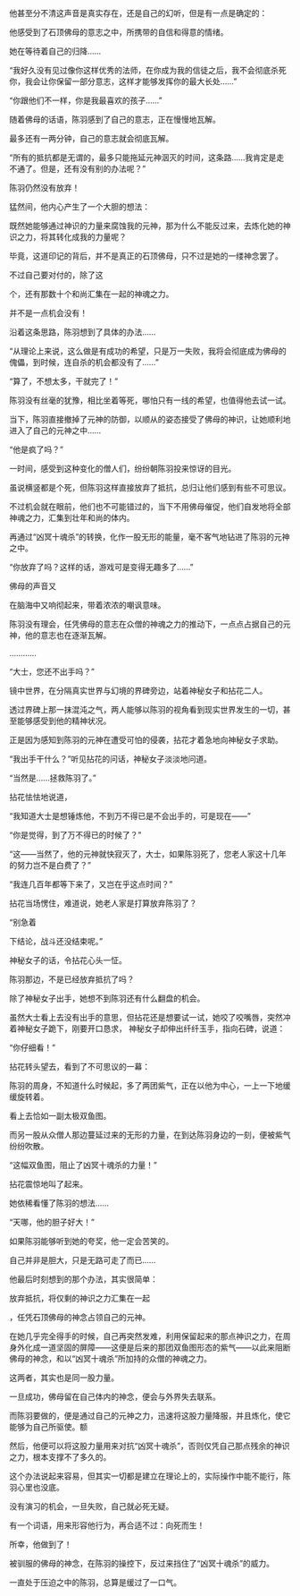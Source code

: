 他甚至分不清这声音是真实存在，还是自己的幻听，但是有一点是确定的：

他感受到了石顶佛母的意志之中，所携带的自信和得意的情绪。

她在等待着自己的归降……

“我好久没有见过像你这样优秀的法师，在你成为我的信徒之后，我不会彻底杀死你，我会让你保留一部分意志，这样才能够发挥你的最大长处……”

“你跟他们不一样，你是我最喜欢的孩子……”

随着佛母的话语，陈羽感到了自己的意志，正在慢慢地瓦解。

最多还有一两分钟，自己的意志就会彻底瓦解。

“所有的抵抗都是无谓的，最多只能拖延元神洇灭的时间，这条路……我肯定是走不通了。但是，还有没有别的办法呢？”

陈羽仍然没有放弃！

猛然间，他内心产生了一个大胆的想法：

既然她能够通过神识的力量来腐蚀我的元神，那为什么不能反过来，去炼化她的神识之力，将其转化成我的力量呢？

毕竟，这道印记的背后，并不是真正的石顶佛母，只不过是她的一缕神念罢了。

不过自己要对付的，除了这

个，还有那数十个和尚汇集在一起的神魂之力。

并不是一点机会没有！

沿着这条思路，陈羽想到了具体的办法……

“从理论上来说，这么做是有成功的希望，只是万一失败，我将会彻底成为佛母的傀儡，到时候，连自杀的机会都没有了……”

“算了，不想太多，干就完了！”

陈羽没有丝毫的犹豫，相比坐着等死，哪怕只有一线的希望，也值得他去试一试。

当下，陈羽直接撤掉了元神的防御，以顺从的姿态接受了佛母的神识，让她顺利地进入了自己的元神之中……

“他是疯了吗？”

一时间，感受到这种变化的僧人们，纷纷朝陈羽投来惊讶的目光。

虽说横竖都是个死，但陈羽这样直接放弃了抵抗，总归让他们感到有些不可思议。

不过机会就在眼前，他们也不可能错过的，当下不用佛母催促，他们自发地将全部神魂之力，汇集到壮年和尚的体内。

再通过“凶冥十魂杀”的转换，化作一股无形的能量，毫不客气地钻进了陈羽的元神之中。

“你放弃了吗？这样的话，游戏可是变得无趣多了……”

佛母的声音又

在脑海中又响彻起来，带着浓浓的嘲讽意味。

陈羽没有理会，任凭佛母的意志在众僧的神魂之力的推动下，一点点占据自己的元神，他的意志也在逐渐瓦解。

…………

“大士，您还不出手吗？”

镜中世界，在分隔真实世界与幻境的界碑旁边，站着神秘女子和拈花二人。

透过界碑上那一抹混沌之气，两人能够以陈羽的视角看到现实世界发生的一切，甚至能够感受到他的精神状况。

正是因为感知到陈羽的元神在遭受可怕的侵袭，拈花才着急地向神秘女子求助。

“我出手干什么？”听见拈花的问话，神秘女子淡淡地问道。

“当然是……拯救陈羽了。”

拈花怯怯地说道，

“我知道大士是想锤炼他，不到万不得已是不会出手的，可是现在——”

“你是觉得，到了万不得已的时候了？”

“这——当然了，他的元神就快寂灭了，大士，如果陈羽死了，您老人家这十几年的努力岂不是白费了？”

“我连几百年都等下来了，又岂在乎这点时间？”

拈花当场愣住，难道说，她老人家是打算放弃陈羽了？

“别急着

下结论，战斗还没结束呢。”

神秘女子的话，令拈花心头一怔。

陈羽那边，不是已经放弃抵抗了吗？

除了神秘女子出手，她想不到陈羽还有什么翻盘的机会。

虽然大士看上去没有出手的意思，但拈花还是想要试一试，她咬了咬嘴唇，突然冲着神秘女子跪下，刚要开口恳求， 神秘女子却伸出纤纤玉手，指向石碑，说道：

“你仔细看！”

拈花转头望去，看到了不可思议的一幕：

陈羽的周身，不知道什么时候起，多了两团紫气，正在以他为中心，一上一下地缓缓旋转着。

看上去恰如一副太极双鱼图。

而另一股从众僧人那边蔓延过来的无形的力量，在到达陈羽身边的一刻，便被紫气纷纷吹散。

“这幅双鱼图，阻止了凶冥十魂杀的力量！”

拈花震惊地叫了起来。

她依稀看懂了陈羽的想法……

“天哪，他的胆子好大！”

如果陈羽能够听到她的夸奖，他一定会苦笑的。

自己并非是胆大，只是无路可走了而已……

他最后时刻想到的那个办法，其实很简单：

放弃抵抗，将仅剩的神识之力汇集在一起

，任凭石顶佛母的神念占领自己的元神。

在她几乎完全得手的时候，自己再突然发难，利用保留起来的那点神识之力，在周身外化成一道坚固的屏障——这便是后来的那团双鱼图形态的紫气——以此来阻断佛母的神念，和以“凶冥十魂杀”所加持的众僧的神魂之力。

这两者，其实也是同一股力量。

一旦成功，佛母留在自己体内的神念，便会与外界失去联系。

而陈羽要做的，便是通过自己的元神之力，迅速将这股力量降服，并且炼化，使它能够为自己所驱使。额

然后，他便可以将这股力量用来对抗“凶冥十魂杀”，否则仅凭自己那点残余的神识之力，根本支撑不了多久的。

这个办法说起来容易，但其实一切都是建立在理论上的，实际操作中能不能行，陈羽心里也没底。

没有演习的机会，一旦失败，自己就必死无疑。

有一个词语，用来形容他行为，再合适不过：向死而生！

所幸，他做到了！

被驯服的佛母的神念，在陈羽的操控下，反过来挡住了“凶冥十魂杀”的威力。

一直处于压迫之中的陈羽，总算是缓过了一口气。
